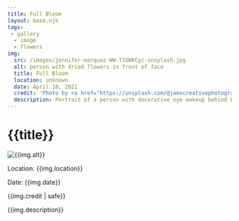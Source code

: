 ```yaml
---
title: Full Bloom
layout: base.njk
tags:
 - gallery
  - image
  - flowers
img:
  src: /images/jennifer-marquez-WW-TIGWKCyc-unsplash.jpg
  alt: person with dried flowers in front of face
  title: Full Bloom
  location: unknown
  date: April 10, 2021
  credit: 'Photo by <a href="https://unsplash.com/@jamscreativephotography?utm_source=unsplash&utm_medium=referral&utm_content=creditCopyText">Jennifer Marquez</a> on <a href="https://unsplash.com/@jamscreativephotography?utm_source=unsplash&utm_medium=referral&utm_content=creditCopyText">Unsplash</a>'
  description: Portrait of a person with decorative eye makeup behind branches with yellow blossoms.
---
```

<h1 class="pageTitle">{{title}}</h1>

<div class="image">
 <img src="{{img.src}}" alt="{{img.alt}}">
</div>
<div class="image-info">
    <p class="location">Location: {{img.location}}</p>
    <p class="date">Date: {{img.date}}</p>
    <p class="credit">{{img.credit | safe}}</p>
    <p class="description">{{img.description}}</p>
</div>

